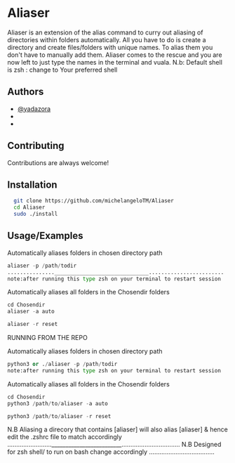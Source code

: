 
# Aliaser
Aliaser is an extension of the alias command to curry out aliasing of directories within
folders automatically. All you have to do is create a directory and create files/folders with unique names. To alias them you don't have to manually add them. Aliaser comes to the rescue and you are now left to just type the names in the terminal and vuala.
N.b: Default shell is zsh : change to Your preferred shell
## Authors

- [@yadazora](https://github.com/yadazora)
-
-
## Contributing
Contributions are always welcome!
## Installation

```bash
  git clone https://github.com/michelangeloTM/Aliaser
  cd Aliaser
  sudo ./install
```
## Usage/Examples
Automatically aliases folders in chosen directory path
```python
aliaser -p /path/todir
...............______________________________........................
note:after running this type zsh on your terminal to restart session
```
Automatically aliases all folders in the Chosendir folders
```python
cd Chosendir
aliaser -a auto
```

```python
aliaser -r reset
```
RUNNING FROM THE REPO

Automatically aliases folders in chosen directory path
```python
python3 or ./aliaser -p /path/todir
note:after running this type zsh on your terminal to restart session
```
Automatically aliases all folders in the Chosendir folders
```python
cd Chosendir
python3 /path/to/aliaser -a auto
```
```python
python3 /path/to/aliaser -r reset
```
N.B Aliasing a direcory that contains [aliaser] will also alias [aliaser] & hence edit
the .zshrc file to match accordingly
........................._________________________.................................
N.B Designed for zsh shell/ to run on bash change accordingly
.....................................  
